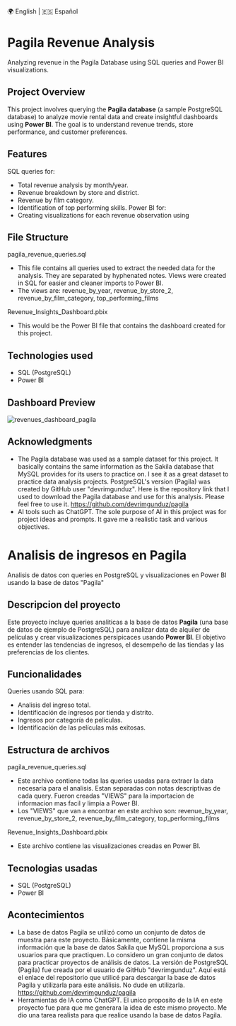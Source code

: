 🌍 English | 🇪🇸 Español
# Pagila Revenue Analysis
Analyzing revenue in the Pagila Database using SQL queries and Power BI visualizations.

## Project Overview
This project involves querying the **Pagila database** (a sample PostgreSQL database) to analyze movie rental data and create insightful dashboards using **Power BI**. The goal is to understand revenue trends, store performance, and customer preferences.

## Features
SQL queries for:
- Total revenue analysis by month/year.
- Revenue breakdown by store and district.
- Revenue by film category.
- Identification of top performing skills.
Power BI for:
- Creating visualizations for each revenue observation using 

## File Structure
pagila_revenue_queries.sql
- This file contains all queries used to extract the needed data for the analysis. They are separated by hyphenated notes. Views were created in SQL for easier and cleaner imports to Power BI.
- The views are: revenue_by_year, revenue_by_store_2, revenue_by_film_category, top_performing_films

Revenue_Insights_Dashboard.pbix
- This would be the Power BI file that contains the dashboard created for this project. 

## Technologies used
- SQL (PostgreSQL)
- Power BI

## Dashboard Preview
![revenues_dashboard_pagila](https://github.com/user-attachments/assets/f5b57647-635c-484e-b75a-8fb8cb00c2c0)

## Acknowledgments
- The Pagila database was used as a sample dataset for this project. It basically contains the same information as the Sakila database that MySQL provides for its users to practice on. I see it as a great dataset to practice data analysis projects. PostgreSQL's version (Pagila) was created by GitHub user "devrimgunduz". Here is the repository link that I used to download the Pagila database and use for this analysis. Please feel free to use it. https://github.com/devrimgunduz/pagila
- AI tools such as ChatGPT. The sole purpose of AI in this project was for project ideas and prompts. It gave me a realistic task and various objectives.


# Analisis de ingresos en Pagila
Analisis de datos con queries en PostgreSQL y visualizaciones en Power BI usando la base de datos "Pagila"


## Descripcion del proyecto 
Este proyecto incluye queries analiticas a la base de datos **Pagila** (una base de datos de ejemplo de PostgreSQL) para analizar data de alquiler de películas y crear visualizaciones persipicaces usando **Power BI**. El objetivo es entender las tendencias de ingresos, el desempeño de las tiendas y las preferencias de los clientes. 

## Funcionalidades
Queries usando SQL para:
- Analisis del ingreso total.
- Identificación de ingresos por tienda y distrito.
- Ingresos por categoría de películas.
- Identificación de las películas más exitosas.

## Estructura de archivos
pagila_revenue_queries.sql
- Este archivo contiene todas las queries usadas para extraer la data necesaria para el analisis. Estan separadas con notas descriptivas de cada query. Fueron creadas "VIEWS" para la importacion de informacion mas facil y limpia a Power BI.
- Los "VIEWS" que van a encontrar en este archivo son: revenue_by_year, revenue_by_store_2, revenue_by_film_category, top_performing_films

Revenue_Insights_Dashboard.pbix
- Este archivo contiene las visualizaciones creadas en Power BI. 

## Tecnologias usadas
- SQL (PostgreSQL)
- Power BI

## Acontecimientos 
- La base de datos Pagila se utilizó como un conjunto de datos de muestra para este proyecto. Básicamente, contiene la misma información que la base de datos Sakila que MySQL proporciona a sus usuarios para que practiquen. Lo considero un gran conjunto de datos para practicar proyectos de análisis de datos. La versión de PostgreSQL (Pagila) fue creada por el usuario de GitHub "devrimgunduz". Aquí está el enlace del repositorio que utilicé para descargar la base de datos Pagila y utilizarla para este análisis. No dude en utilizarla. https://github.com/devrimgunduz/pagila
- Herramientas de IA como ChatGPT. El unico proposito de la IA en este proyecto fue para que me generara la idea de este mismo proyecto. Me dio una tarea realista para que realice usando la base de datos Pagila. 



















